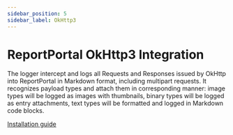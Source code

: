 ```yaml
---
sidebar_position: 5
sidebar_label: OkHttp3
---
```


# ReportPortal OkHttp3 Integration

The logger intercept and logs all Requests and Responses issued by OkHttp into ReportPortal in Markdown format, including multipart requests. It recognizes payload types and attach them in corresponding manner: image types will be logged as images with thumbnails, binary types will be logged as entry attachments, text types will be formatted and logged in Markdown code blocks.

[Installation guide](https://github.com/reportportal/logger-java-okhttp3#readme)

